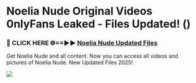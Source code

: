 # Noelia Nude Original Videos 0nlyFans Leaked - Files Updated! ()

<h3>🔴 CLICK HERE 🌐==►► <a href="https://tinyurl.com/2p9ay9w9" rel="nofollow">Noelia Nude Updated Files</a></h3>

Get Noelia Nude and all content. Now you can access all videos and pictures of Noelia Nude. New Updated Files 2025!

[![](https://i.imgur.com/KQgVmj3.gif)](https://tinyurl.com/2p9ay9w9)
